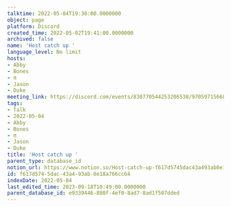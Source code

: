 ```yaml
---
talktime: 2022-05-04T19:30:00.0000000
object: page
platform: Discord
created_time: 2022-05-02T19:41:00.0000000
archived: false
name: 'Host catch up '
language_level: No limit
hosts:
- Abby
- Bones
- π
- Jason
- Duke
meeting_link: https://discord.com/events/830770544253206538/970597156681568276
tags:
- Talk
- 2022-05-04
- Abby
- Bones
- π
- Jason
- Duke
title: 'Host catch up '
parent_type: database_id
notion_url: https://www.notion.so/Host-catch-up-f617d5745dac43a493ab0e18a766cc64
id: f617d574-5dac-43a4-93ab-0e18a766cc64
indexDate: 2022-05-04
last_edited_time: 2023-09-18T10:49:00.0000000
parent_database_id: e9339446-880f-4ef0-8ad7-8ad1f507dded
---
```





